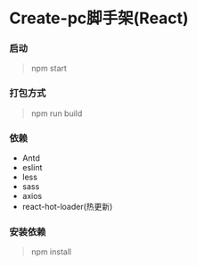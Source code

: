 # Create-pc脚手架(React)

### 启动
> npm start

### 打包方式
> npm run build

### 依赖
- Antd
- eslint
- less
- sass
- axios
- react-hot-loader(热更新)

### 安装依赖
> npm install

